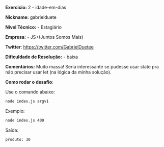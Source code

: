 **Exercicio:** 2 - idade-em-dias

**Nickname:** gabrielduete

**Nível Técnico:** - Estagiário

**Empresa:** - JS+(Juntos Somos Mais)

**Twitter**: https://twitter.com/GabrielDuetee

**Dificuldade de Resolução:** - baixa

**Comentários:** Muito massa! Seria interessante se pudesse usar state pra não precisar usar let (na lógica da minha solução).

**Como rodar o desafio**:

Use o comando abaixo:

```bash
node index.js argv1
```

Exemplo:

```bash
node index.js 400
```

Saída:

```bash
produto: 30
```
